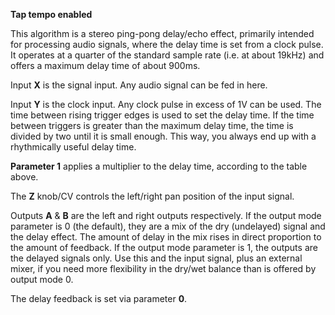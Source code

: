 
**Tap tempo enabled**

This algorithm is a stereo ping-pong delay/echo effect, primarily intended for processing audio signals, where the delay
time is set from a clock pulse. It operates at a quarter of the standard sample rate (i.e. at about 19kHz) and offers a 
maximum delay time of about 900ms.

Input **X** is the signal input. Any audio signal can be fed in here.

Input **Y** is the clock input. Any clock pulse in excess of 1V can be used. The time between rising trigger edges is used
to set the delay time. If the time between triggers is greater than the maximum delay time, the time is divided by two
until it is small enough. This way, you always end up with a rhythmically useful delay time.

**Parameter 1** applies a multiplier to the delay time, according to the table above.

The **Z** knob/CV controls the left/right pan position of the input signal.

Outputs **A** & **B** are the left and right outputs respectively. If the output mode parameter is 0 (the default), they are a
mix of the dry (undelayed) signal and the delay effect. The amount of delay in the mix rises in direct proportion to 
the amount of feedback. If the output mode parameter is 1, the outputs are the delayed signals only. Use this and the 
input signal, plus an external mixer, if you need more flexibility in the dry/wet balance than is offered by output mode 0.

The delay feedback is set via parameter **0**.
